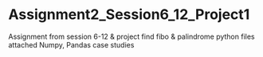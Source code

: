 # Assignment2_Session6_12_Project1
Assignment from session 6-12 &amp; project
find fibo & palindrome python files attached
Numpy, Pandas case studies

